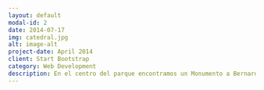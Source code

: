 ```yaml
---
layout: default
modal-id: 2
date: 2014-07-17
img: catedral.jpg
alt: image-alt
project-date: April 2014
client: Start Bootstrap
category: Web Development
description: En el centro del parque encontramos un Monumento a Bernardo Valdivieso.- Situado en el parque central de la ciudad de Loja en honor al gran benefactor de la educación lojana, Bernardo Valdivieso, quien se preocupó por la educación de la niñez y juventud, luchó tenazmente en defensa de los principios religiosos y morales.
---
```


